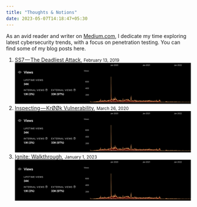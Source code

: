 ```yaml
---
title: "Thoughts & Notions"
date: 2023-05-07T14:18:47+05:30
---
```


As an avid reader and writer on <a href="https://medium.com" target="_blank">Medium.com</a>, I dedicate my time exploring latest cybersecurity trends, with a focus on penetration testing. You can find some of my blog posts here.

1. <a href="https://vasanthavanan.medium.com/ss7-the-deadliest-attack-6423de7fe8c0" target="_blank">SS7 — The Deadliest Attack</a>, <small>February 13, 2019</small><br>
    <img src="https://github.com/VasanthVanan/vasanth-vanan-portfolio/blob/main/public/stats1.png?raw=true" />
2. <a href="https://vasanthavanan.medium.com/inspecting-krøøk-vulnerability-af70ff197488" target="_blank">Inspecting — KrØØk Vulnerability</a>, <small>March 26, 2020</small><br>
    <img src="https://github.com/VasanthVanan/vasanth-vanan-portfolio/blob/main/public/stats1.png?raw=true" />
3. <a href="https://systemweakness.com/tryhackme-ignite-walkthrough-7beb5021cb46?source=user_profile---------1----------------------------" target="_blank">Ignite: Walkthrough</a>, <small>January 1, 2023</small><br>
    <img src="https://github.com/VasanthVanan/vasanth-vanan-portfolio/blob/main/public/stats1.png?raw=true" />






